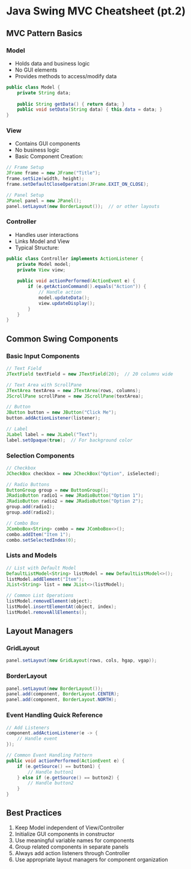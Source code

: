 # Java Swing MVC Cheatsheet (pt.2)

## MVC Pattern Basics
### Model
- Holds data and business logic
- No GUI elements
- Provides methods to access/modify data
```java
public class Model {
    private String data;
    
    public String getData() { return data; }
    public void setData(String data) { this.data = data; }
}
```

### View
- Contains GUI components
- No business logic
- Basic Component Creation:
```java
// Frame Setup
JFrame frame = new JFrame("Title");
frame.setSize(width, height);
frame.setDefaultCloseOperation(JFrame.EXIT_ON_CLOSE);

// Panel Setup
JPanel panel = new JPanel();
panel.setLayout(new BorderLayout());  // or other layouts
```

### Controller
- Handles user interactions
- Links Model and View
- Typical Structure:
```java
public class Controller implements ActionListener {
    private Model model;
    private View view;
    
    public void actionPerformed(ActionEvent e) {
        if (e.getActionCommand().equals("Action")) {
            // Handle action
            model.updateData();
            view.updateDisplay();
        }
    }
}
```

## Common Swing Components

### Basic Input Components
```java
// Text Field
JTextField textField = new JTextField(20);  // 20 columns wide

// Text Area with ScrollPane
JTextArea textArea = new JTextArea(rows, columns);
JScrollPane scrollPane = new JScrollPane(textArea);

// Button
JButton button = new JButton("Click Me");
button.addActionListener(listener);

// Label
JLabel label = new JLabel("Text");
label.setOpaque(true);  // For background color
```

### Selection Components
```java
// Checkbox
JCheckBox checkbox = new JCheckBox("Option", isSelected);

// Radio Buttons
ButtonGroup group = new ButtonGroup();
JRadioButton radio1 = new JRadioButton("Option 1");
JRadioButton radio2 = new JRadioButton("Option 2");
group.add(radio1);
group.add(radio2);

// Combo Box
JComboBox<String> combo = new JComboBox<>();
combo.addItem("Item 1");
combo.setSelectedIndex(0);
```

### Lists and Models
```java
// List with Default Model
DefaultListModel<String> listModel = new DefaultListModel<>();
listModel.addElement("Item");
JList<String> list = new JList<>(listModel);

// Common List Operations
listModel.removeElement(object);
listModel.insertElementAt(object, index);
listModel.removeAllElements();
```

## Layout Managers

### GridLayout
```java
panel.setLayout(new GridLayout(rows, cols, hgap, vgap));
```

### BorderLayout
```java
panel.setLayout(new BorderLayout());
panel.add(component, BorderLayout.CENTER);
panel.add(component, BorderLayout.NORTH);
```

### Event Handling Quick Reference
```java
// Add Listeners
component.addActionListener(e -> {
    // Handle event
});

// Common Event Handling Pattern
public void actionPerformed(ActionEvent e) {
    if (e.getSource() == button1) {
        // Handle button1
    } else if (e.getSource() == button2) {
        // Handle button2
    }
}
```

## Best Practices
1. Keep Model independent of View/Controller
2. Initialize GUI components in constructor
3. Use meaningful variable names for components
4. Group related components in separate panels
5. Always add action listeners through Controller
6. Use appropriate layout managers for component organization